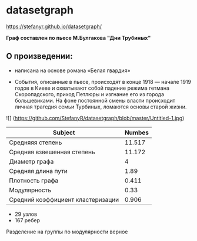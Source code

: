 # datasetgraph
https://stefanyr.github.io/datasetgraph/

**Граф составлен по пьесе М.Булгакова "Дни Трубиных"**

## О произведении:
* написана на основе романа «Белая гвардия» 

* События, описанные в пьесе, происходят в конце 1918 — начале 1919 годов в Киеве и охватывают собой падение режима гетмана Скоропадского, приход Петлюры и изгнание его из города большевиками. На фоне постоянной смены власти происходит личная трагедия семьи Турбиных, ломаются основы старой жизни.

![] (https://github.com/StefanyR/datasetgraph/blob/master/Untitled-1.jpg)

Subject | Numbes
--- | --- 
|Средняяя степень                  | 11.517 |
|Средняя взвешенная степень        | 11.172 | 
|Диаметр графа                     |  4     |
|Средняя длина пути                | 1.89   |
|Плотность графа                   | 0.411  | 
|Модулярность                      | 0.33   |
|Средний коэффициент кластеризации | 0.906  |

* 29 узлов
* 167 ребер

Разделение на группы по модулярности верное


